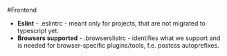 #Frontend
- **Eslint** - .eslintrc - meant only for projects, that are not migrated to typescript yet.
- **Browsers supported** - .browserslistrc - identifies what we support and is needed for browser-specific plugins/tools, f.e. postcss autoprefixes.